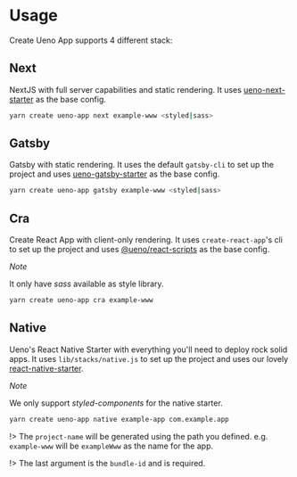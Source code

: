 # Usage

Create Ueno App supports 4 different stack:

## Next

NextJS with full server capabilities and static rendering. It uses [ueno-next-starter](https://github.com/ueno-llc/ueno-next-starter) as the base config.

```bash
yarn create ueno-app next example-www <styled|sass>
```

## Gatsby

Gatsby with static rendering. It uses the default `gatsby-cli` to set up the project and uses [ueno-gatsby-starter](https://github.com/ueno-llc/ueno-gatsby-starter) as the base config.

```bash
yarn create ueno-app gatsby example-www <styled|sass>
```

## Cra

Create React App with client-only rendering. It uses `create-react-app`'s cli to set up the project and uses [@ueno/react-scripts](https://github.com/ueno-llc/ueno-cra-starter) as the base config.

_Note_

It only have *sass* available as style library.

```bash
yarn create ueno-app cra example-www
```

## Native

Ueno's React Native Starter with everything you'll need to deploy rock solid apps. It uses `lib/stacks/native.js` to set up the project and uses our lovely [react-native-starter](https://github.com/ueno-llc/react-native-starter).

_Note_

We only support *styled-components* for the native starter.

```bash
yarn create ueno-app native example-app com.example.app
```

!> The `project-name` will be generated using the path you defined. e.g. `example-www` will be `exampleWww` as the name for the app.

!> The last argument is the `bundle-id` and is required.
